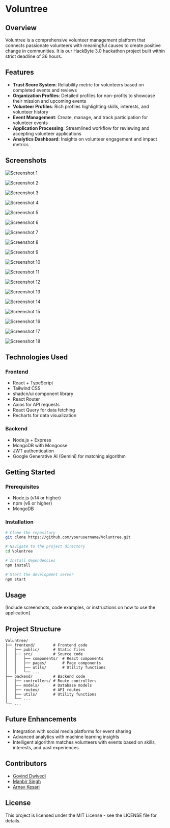 # Voluntree
<!-- 
<p align="center">
  <img src="frontend/public/logo.png" alt="Voluntree Logo" width="200" />
</p> -->

## Overview
Voluntree is a comprehensive volunteer management platform that connects passionate volunteers with meaningful causes to create positive change in communities. It is our HackByte 3.0 hackathon project built within strict deadline of 36 hours.
 <!-- The platform uses AI-powered matching to ensure the right volunteers are paired with the right opportunities, creating more impactful volunteer experiences. -->

## Features
<!-- - **AI-Powered Matching**: Intelligent algorithm matches volunteers with events based on skills, interests, and past experiences -->
- **Trust Score System**: Reliability metric for volunteers based on completed events and reviews
- **Organization Profiles**: Detailed profiles for non-profits to showcase their mission and upcoming events
- **Volunteer Profiles**: Rich profiles highlighting skills, interests, and volunteer history
- **Event Management**: Create, manage, and track participation for volunteer events
- **Application Processing**: Streamlined workflow for reviewing and accepting volunteer applications
- **Analytics Dashboard**: Insights on volunteer engagement and impact metrics

## Screenshots
![Screenshot 1](./screenshots/Screenshot%20(2283).png)

![Screenshot 2](./screenshots/Screenshot%20(2284).png)

![Screenshot 3](./screenshots/Screenshot%20(2285).png)

![Screenshot 4](./screenshots/Screenshot%20(2286).png)

![Screenshot 5](./screenshots/Screenshot%20(2287).png)

![Screenshot 6](./screenshots/Screenshot%20(2299).png)

![Screenshot 7](./screenshots/Screenshot%20(2300).png)

![Screenshot 8](./screenshots/Screenshot%20(2288).png)

![Screenshot 9](./screenshots/Screenshot%20(2298).png)

![Screenshot 10](./screenshots/Screenshot%20(2289).png)

![Screenshot 11](./screenshots/Screenshot%20(2290).png)

![Screenshot 12](./screenshots/Screenshot%20(2291).png)

![Screenshot 13](./screenshots/Screenshot%20(2292).png)

![Screenshot 14](./screenshots/Screenshot%20(2293).png)

![Screenshot 15](./screenshots/Screenshot%20(2294).png)

![Screenshot 16](./screenshots/Screenshot%20(2295).png)

![Screenshot 17](./screenshots/Screenshot%20(2296).png)

![Screenshot 18](./screenshots/Screenshot%20(2297).png)

## Technologies Used
### Frontend
- React + TypeScript
- Tailwind CSS
- shadcn/ui component library
- React Router
- Axios for API requests
- React Query for data fetching
- Recharts for data visualization

### Backend
- Node.js + Express
- MongoDB with Mongoose
- JWT authentication
- Google Generative AI (Gemini) for matching algorithm

## Getting Started

### Prerequisites
- Node.js (v14 or higher)
- npm (v6 or higher)
- MongoDB

### Installation
```bash
# Clone the repository
git clone https://github.com/yourusername/Voluntree.git

# Navigate to the project directory
cd Voluntree

# Install dependencies
npm install

# Start the development server
npm start
```

## Usage
[Include screenshots, code examples, or instructions on how to use the application]

## Project Structure
```
Voluntree/
├── frontend/        # Frontend code
│   ├── public/      # Static files
│   ├── src/         # Source code
│   │   ├── components/  # React components
│   │   ├── pages/       # Page components
│   │   ├── utils/       # Utility functions
│   │   └── ...
├── backend/         # Backend code
│   ├── controllers/ # Route controllers
│   ├── models/      # Database models
│   ├── routes/      # API routes
│   ├── utils/       # Utility functions
│   └── ...
└── ...
```

## Future Enhancements
<!-- - Mobile application for on-the-go volunteer management -->
- Integration with social media platforms for event sharing
- Advanced analytics with machine learning insights
- Intelligent algorithm matches volunteers with events based on skills, interests, and past experiences

## Contributors
- [Govind Dwivedi](https://github.com/govinddwivedi-git)
- [Manbir Singh](https://github.com/ManbirS07)
- [Arnav Kesari](https://github.com/Arnavkesari)
<!-- - [Aman Raghuwanshi](https://github.com/govinddwivedi-git) -->

## License
This project is licensed under the MIT License - see the LICENSE file for details.
